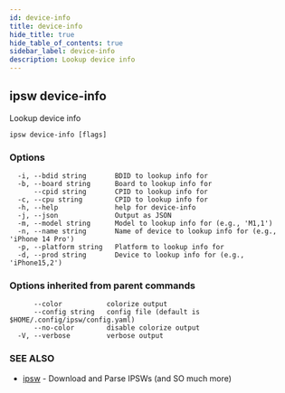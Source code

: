 ```yaml
---
id: device-info
title: device-info
hide_title: true
hide_table_of_contents: true
sidebar_label: device-info
description: Lookup device info
---
```

## ipsw device-info

Lookup device info

```
ipsw device-info [flags]
```

### Options

```
  -i, --bdid string       BDID to lookup info for
  -b, --board string      Board to lookup info for
      --cpid string       CPID to lookup info for
  -c, --cpu string        CPID to lookup info for
  -h, --help              help for device-info
  -j, --json              Output as JSON
  -m, --model string      Model to lookup info for (e.g., 'M1,1')
  -n, --name string       Name of device to lookup info for (e.g., 'iPhone 14 Pro')
  -p, --platform string   Platform to lookup info for
  -d, --prod string       Device to lookup info for (e.g., 'iPhone15,2')
```

### Options inherited from parent commands

```
      --color           colorize output
      --config string   config file (default is $HOME/.config/ipsw/config.yaml)
      --no-color        disable colorize output
  -V, --verbose         verbose output
```

### SEE ALSO

* [ipsw](/docs/cli/ipsw)	 - Download and Parse IPSWs (and SO much more)

